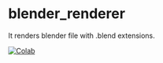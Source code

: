 # blender_renderer
It renders blender file with .blend extensions.

[![Colab](https://img.shields.io/badge/Colab-F9AB00?style=for-the-badge&logo=googlecolab&color=525252)](https://colab.research.google.com/github/09u2h4n/blender_renderer/blob/main/blender_renderer_v01.ipynb)
